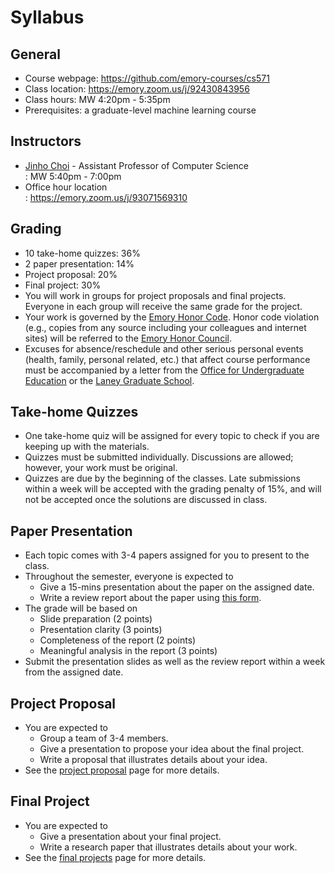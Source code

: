 # Syllabus

## General

* Course webpage: https://github.com/emory-courses/cs571
* Class location: https://emory.zoom.us/j/92430843956
* Class hours: MW 4:20pm - 5:35pm
* Prerequisites: a graduate-level machine learning course

## Instructors

* [Jinho Choi](http://cs.emory.edu/~choi) - Assistant Professor of Computer Science<br>
  : MW 5:40pm - 7:00pm
* Office hour location<br>
  : https://emory.zoom.us/j/93071569310

## Grading

* 10 take-home quizzes: 36%
* 2 paper presentation: 14%
* Project proposal: 20%
* Final project: 30%
* You will work in groups for project proposals and final projects. Everyone in each group will receive the same grade for the project.
* Your work is governed by the [Emory Honor Code](http://catalog.college.emory.edu/academic/policies-regulations/honor-code.html). Honor code violation (e.g., copies from any source including your colleagues and internet sites) will be referred to the [Emory Honor Council](http://college.emory.edu/oue/current-students/honor-council.html).
* Excuses for absence/reschedule and other serious personal events (health, family, personal related, etc.) that affect course performance must be accompanied by a letter from the [Office for Undergraduate Education](http://college.emory.edu/oue/current-students/advising.html) or the [Laney Graduate School](http://www.graduateschool.emory.edu/about/staff.html).

## Take-home Quizzes

* One take-home quiz will be assigned for every topic to check if you are keeping up with the materials.
* Quizzes must be submitted individually. Discussions are allowed; however, your work must be original.
* Quizzes are due by the beginning of the classes. Late submissions within a week will be accepted with the grading penalty of 15%, and will not be accepted once the solutions are discussed in class.

## Paper Presentation

* Each topic comes with 3-4 papers assigned for you to present to the class.
* Throughout the semester, everyone is expected to
  * Give a 15-mins presentation about the paper on the assigned date.
  * Write a review report about the paper using [this form](review-form.md).
* The grade will be based on
  * Slide preparation (2 points)
  * Presentation clarity (3 points)
  * Completeness of the report (2 points)
  * Meaningful analysis in the report (3 points)
* Submit the presentation slides as well as the review report within a week from the assigned date.

## Project Proposal

* You are expected to
  * Group a team of 3-4 members.
  * Give a presentation to propose your idea about the final project.
  * Write a proposal that illustrates details about your idea.
* See the [project proposal](project-proposal.md) page for more details.

## Final Project

* You are expected to
  * Give a presentation about your final project.
  * Write a research paper that illustrates details about your work.
* See the [final projects](final-project.md) page for more details.
